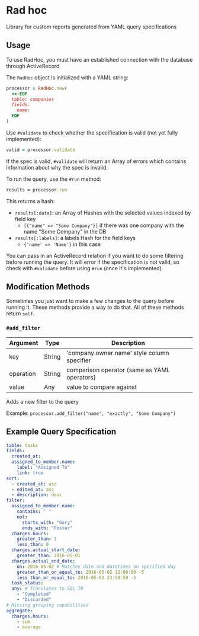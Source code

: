 # Rad hoc
Library for custom reports generated from YAML query specifications

## Usage
To use RadHoc, you must have an established connection with the database through ActiveRecord

The `RadHoc` object is initialized with a YAML string:
```ruby
processor = RadHoc.new(
  <<-EOF
  table: companies
  fields:
    name:
  EOF
)
```

Use `#validate` to check whether the specification is valid (not yet fully implemented):
```ruby
valid = processor.validate
```
If the spec is valid, `#validate` will return an Array of errors which contains information about why the spec is invalid.

To run the query, use the `#run` method:
```ruby
results = processor.run
```
This returns a hash:
- `results[:data]`: an Array of Hashes with the selected values indexed by field key 
  - `[{"name" => "Some Company"}]` if there was one company with the name "Some Company" in the DB
- `results[:labels]`: a labels Hash for the field keys
  - `{'name' => 'Name'}` in this case

You can pass in an ActiveRecord relation if you want to do some filtering before running the query. It will error if the specification is not valid, so check with `#validate` before using `#run` (once it's implemented).

## Modification Methods
Sometimes you just want to make a few changes to the query before running it. These methods provide a way to do that. All of these methods return `self`.

### `#add_filter`
| Argument  | Type   | Description                                  |
| --------- | ------ | -------------------------------------------  |
| key       | String | 'company.owner.name' style column specifier  |
| operation | String | comparison operator (same as YAML operators) |
| value     | Any    | value to compare against                     |

Adds a new filter to the query

Example: `processor.add_filter("name", "exactly", "Some Company")`

## Example Query Specification
```yaml
table: tasks
fields:
  created_at:
  assigned_to_member.name:
    label: "Assigned To"
    link: true
sort:
  - created_at: asc
  - edited_at: asc
  - description: desc
filter:
  assigned_to_member.name:
    contains: " "
    not:
      starts_with: "Gary"
      ends_with: "Foster"
  charges.hours:
    greater_than: 1
    less_than: 8
  charges.actual_start_date:
    greater_than: 2016-05-01
  charges.actual_end_date:
    on: 2016-05-02 # Matches date and datetimes on specified day
    greater_than_or_equal_to: 2016-05-02 12:00:00 -5
    less_than_or_equal_to: 2016-05-03 23:59:59 -5
  task_status:
  any: # Translates to SQL IN
    - "Completed"
    - "Discarded"
# Missing grouping capabilities
aggregate:
  charges.hours:
    - sum
    - average
```
